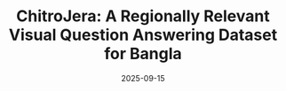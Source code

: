 ---
title: "ChitroJera: A Regionally Relevant Visual Question Answering Dataset for Bangla"
collection: publications
category: conferences
excerpt: 'In this research project, we explored the performance of Large Vision-Language Models on Bangla Visual Question Answering (VQA) tasks. Due to the lack of existing datasets in this domain, we developed a novel dataset specifically tailored for Bangla VQA. We conducted a series of experiments from multiple perspectives to effectively address our research objectives.'
date: 2025-09-15
venue: 'ECMLPKDD'
paperurl: 'https://arxiv.org/pdf/2410.14991'
---